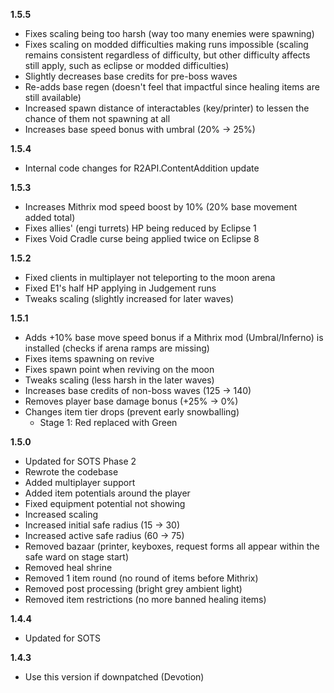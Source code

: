 **1.5.5**

- Fixes scaling being too harsh (way too many enemies were spawning)
- Fixes scaling on modded difficulties making runs impossible (scaling remains consistent regardless of difficulty, but other difficulty affects still apply, such as eclipse or modded difficulties)
- Slightly decreases base credits for pre-boss waves
- Re-adds base regen (doesn't feel that impactful since healing items are still available)
- Increased spawn distance of interactables (key/printer) to lessen the chance of them not spawning at all
- Increases base speed bonus with umbral (20% -> 25%)

**1.5.4**

- Internal code changes for R2API.ContentAddition update

**1.5.3**

- Increases Mithrix mod speed boost by 10% (20% base movement added total)
- Fixes allies' (engi turrets) HP being reduced by Eclipse 1
- Fixes Void Cradle curse being applied twice on Eclipse 8

**1.5.2**

- Fixed clients in multiplayer not teleporting to the moon arena
- Fixed E1's half HP applying in Judgement runs
- Tweaks scaling (slightly increased for later waves)

**1.5.1**

- Adds +10% base move speed bonus if a Mithrix mod (Umbral/Inferno) is installed (checks if arena ramps are missing)
- Fixes items spawning on revive
- Fixes spawn point when reviving on the moon
- Tweaks scaling (less harsh in the later waves)
- Increases base credits of non-boss waves (125 -> 140) 
- Removes player base damage bonus (+25% -> 0%)
- Changes item tier drops (prevent early snowballing)
    - Stage 1: Red replaced with Green

**1.5.0**

- Updated for SOTS Phase 2
- Rewrote the codebase
- Added multiplayer support
- Added item potentials around the player
- Fixed equipment potential not showing
- Increased scaling
- Increased initial safe radius (15 -> 30)
- Increased active safe radius (60 -> 75)
- Removed bazaar (printer, keyboxes, request forms all appear within the safe ward on stage start)
- Removed heal shrine
- Removed 1 item round (no round of items before Mithrix)
- Removed post processing (bright grey ambient light)
- Removed item restrictions (no more banned healing items)

**1.4.4**

- Updated for SOTS

**1.4.3**

- Use this version if downpatched (Devotion)